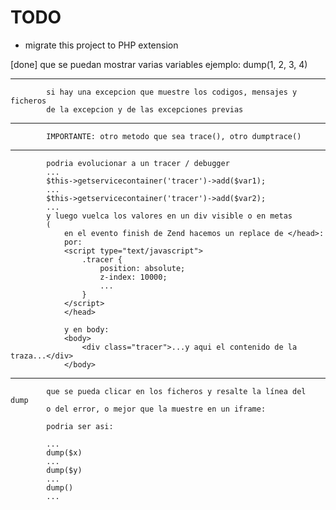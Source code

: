 # TODO

- migrate this project to PHP extension


 [done]     que se puedan mostrar varias variables
            ejemplo: dump(1, 2, 3, 4)

 ------------------------------------------------------------------------------

            si hay una excepcion que muestre los codigos, mensajes y ficheros
            de la excepcion y de las excepciones previas

-------------------------------------------------------------------------------

            IMPORTANTE: otro metodo que sea trace(), otro dumptrace()

 ------------------------------------------------------------------------------

            podria evolucionar a un tracer / debugger
            ...
            $this->getservicecontainer('tracer')->add($var1);
            ...
            $this->getservicecontainer('tracer')->add($var2);
            ...
            y luego vuelca los valores en un div visible o en metas
            (
                en el evento finish de Zend hacemos un replace de </head>:
                por:
                <script type="text/javascript">
                    .tracer {
                        position: absolute;
                        z-index: 10000;
                        ...
                    }
                </script>
                </head>

                y en body:
                <body>
                    <div class="tracer">...y aqui el contenido de la traza...</div>
                </body>

 ------------------------------------------------------------------------------

            que se pueda clicar en los ficheros y resalte la línea del dump
            o del error, o mejor que la muestre en un iframe:

            podria ser asi:

            ...
            dump($x)
            ...
            dump($y)
            ...
            dump()
            ...
